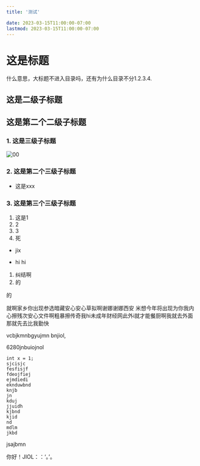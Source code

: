 ```yaml
---
title: '测试'

date: 2023-03-15T11:00:00-07:00
lastmod: 2023-03-15T11:00:00-07:00
---
```


# 这是标题

什么意思，大标题不进入目录吗，还有为什么目录不分1.2.3.4.

## 这是二级子标题

## 这是第二个二级子标题

### 1. 这是三级子标题
![00](https://kidle9527.github.io/images/99.png)
### 2. 这是第二个三级子标题

* 这是xxx

### 3. 这是第三个三级子标题

1. 这是1
2. 2
3. 3
4. 死



* jix 



* hi hi

1. 纠结啊
2. 的

的

就啊家乡你出现参选暗藏安心安心草拟啊谢娜谢娜西安  米想今年将出现为你我内心擦残次安心文件啊粗暴擦传奇我hi未成年财经网此外i就才能餐厨啊我就去外面那就先去比我勤快

vcbjkmnbgyujmn bnjiol,

6280jnbuiojnol 

```
int x = 1;
sjcisjc
fesfisjf
fdeojfiej
ejmdiedi
eknduwbnd
knjb
jn
kduj
jjuidh
kjbnd
kjid
nd
mdlm
jkbd

```



jsajbmn

你好！JIOL：：‘。’。